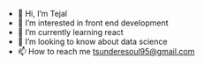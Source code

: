 - 👋 Hi, I’m Tejal 
- 👀 I’m interested in front end development
- 🌱 I’m currently learning react
- 💞️ I’m looking to know about data science
- 📫 How to reach me tsunderesoul95@gmail.com

<!---
tsunderesoul95/tsunderesoul95 is a ✨ special ✨ repository because its `README.md` (this file) appears on your GitHub profile.
You can click the Preview link to take a look at your changes.
--->

